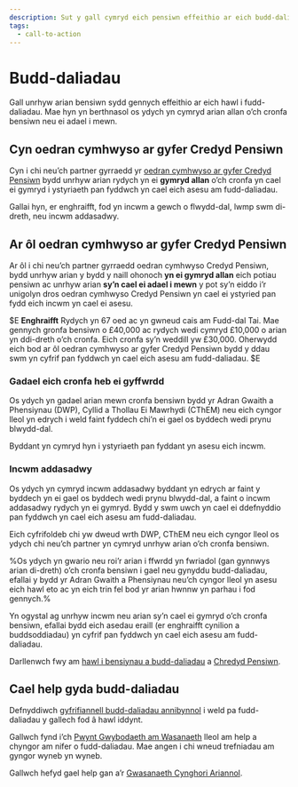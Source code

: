 ```yaml
---
description: Sut y gall cymryd eich pensiwn effeithio ar eich budd-daliadau. Fel arfer, y mwyaf yw eich incwm, y lleiaf o fudd-daliadau a gewch.
tags:
  - call-to-action
---
```


# Budd-daliadau

Gall unrhyw arian bensiwn sydd gennych effeithio ar eich hawl i fudd-daliadau. Mae hyn yn berthnasol os ydych yn cymryd arian allan o’ch cronfa bensiwn neu ei adael i mewn.

## Cyn oedran cymhwyso ar gyfer Credyd Pensiwn

Cyn i chi neu’ch partner gyrraedd yr [oedran cymhwyso ar gyfer Credyd Pensiwn](https://www.gov.uk/calculate-state-pension/y/age) bydd unrhyw arian rydych yn ei **gymryd allan** o’ch cronfa yn cael ei gymryd i ystyriaeth pan fyddwch yn cael eich asesu am fudd-daliadau.

Gallai hyn, er enghraifft, fod yn incwm a gewch o flwydd-dal, lwmp swm di-dreth, neu incwm addasadwy.

## Ar ôl oedran cymhwyso ar gyfer Credyd Pensiwn

Ar ôl i chi neu’ch partner gyrraedd oedran cymhwyso Credyd Pensiwn, bydd unrhyw arian y bydd y naill ohonoch **yn ei gymryd allan** eich potiau pensiwn ac unrhyw arian **sy’n cael ei adael i mewn** y pot sy’n eiddo i’r unigolyn dros oedran cymhwyso Credyd Pensiwn yn cael ei ystyried pan fydd eich incwm yn cael ei asesu.

$E
**Enghraifft** Rydych yn 67 oed ac yn gwneud cais am Fudd-dal Tai. Mae gennych gronfa bensiwn o £40,000 ac rydych wedi cymryd £10,000 o arian yn ddi-dreth o’ch cronfa. Eich cronfa sy’n weddill yw £30,000. Oherwydd eich bod ar ôl oedran cymhwyso ar gyfer Credyd Pensiwn bydd y ddau swm yn cyfrif pan fyddwch yn cael eich asesu am fudd-daliadau.
$E

### Gadael eich cronfa heb ei gyffwrdd

Os ydych yn gadael arian mewn cronfa bensiwn bydd yr Adran Gwaith a Phensiynau (DWP), Cyllid a Thollau Ei Mawrhydi (CThEM) neu eich cyngor lleol yn edrych i weld faint fyddech chi’n ei gael os byddech wedi prynu blwydd-dal.

Byddant yn cymryd hyn i ystyriaeth pan fyddant yn asesu eich incwm.

### Incwm addasadwy

Os ydych yn cymryd incwm addasadwy byddant yn edrych ar faint y byddech yn ei gael os byddech wedi prynu blwydd-dal, a faint o incwm addasadwy rydych yn ei gymryd. Bydd y swm uwch yn cael ei ddefnyddio pan fyddwch yn cael eich asesu am fudd-daliadau.

Eich cyfrifoldeb chi yw dweud wrth DWP, CThEM neu eich cyngor lleol os ydych chi neu’ch partner yn cymryd unrhyw arian o’ch cronfa bensiwn.

%Os ydych yn gwario neu roi’r arian i ffwrdd yn fwriadol (gan gynnwys arian di-dreth) o’ch cronfa bensiwn i gael neu gynyddu budd-daliadau, efallai y bydd yr Adran Gwaith a Phensiynau neu’ch cyngor lleol yn asesu eich hawl eto ac yn eich trin fel bod yr arian hwnnw yn parhau i fod gennych.%

Yn ogystal ag unrhyw incwm neu arian sy’n cael ei gymryd o’ch cronfa bensiwn, efallai bydd eich asedau eraill (er enghraifft cynilion a buddsoddiadau) yn cyfrif pan fyddwch yn cael eich asesu am fudd-daliadau.

Darllenwch fwy am [hawl i bensiynau a budd-daliadau](https://www.gov.uk/government/publications/pension-flexibilities-and-dwp-benefits) a [Chredyd Pensiwn](https://www.gov.uk/credyd-pensiwn).

## Cael help gyda budd-daliadau

Defnyddiwch [gyfrifiannell budd-daliadau annibynnol](https://www.gov.uk/benefits-calculators) i weld pa fudd-daliadau y gallech fod â hawl iddynt.

Gallwch fynd i’ch [Pwynt Gwybodaeth am Wasanaeth](http://pensions-service.direct.gov.uk/en/information-points/home.asp) lleol am help a chyngor am nifer o fudd-daliadau. Mae angen i chi wneud trefniadau am gyngor wyneb yn wyneb.

Gallwch hefyd gael help gan a’r [Gwasanaeth Cynghori Ariannol](https://www.moneyadviceservice.org.uk/cy/articles/ble-i-gael-cymorth-a-chyngor-am-fudd-daliadau).

